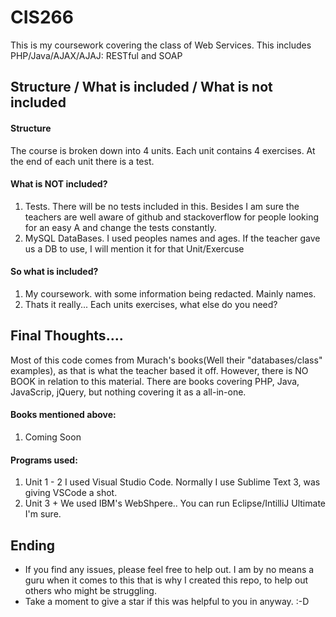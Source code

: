 # CIS266
This is my coursework covering the class of Web Services. This includes PHP/Java/AJAX/AJAJ: RESTful and SOAP

## Structure / What is included / What is not included

#### Structure
The course is broken down into 4 units. Each unit contains 4 exercises. At the end of each unit there is a test. 

#### What is NOT included?
1. Tests. There will be no tests included in this. Besides I am sure the teachers are well aware of github and stackoverflow for people looking for an easy A and change the tests constantly.
2. MySQL DataBases. I used peoples names and ages. If the teacher gave us a DB to use, I will mention it for that Unit/Exercuse

#### So what is included?
1. My coursework. with some information being redacted. Mainly names.
2. Thats it really... Each units exercises, what else do you need? 

## Final Thoughts.... 
Most of this code comes from Murach's books(Well their "databases/class" examples), as that is what the teacher based it off. However, there is NO BOOK in relation to this material. There are books covering PHP, Java, JavaScrip, jQuery, but nothing covering it as a all-in-one. 

#### Books mentioned above: 
1. Coming Soon

#### Programs used:
1. Unit 1 - 2 I used Visual Studio Code. Normally I use Sublime Text 3, was giving VSCode a shot.
2. Unit 3 + We used IBM's WebShpere.. You can run Eclipse/IntilliJ Ultimate I'm sure.

## Ending
- If you find any issues, please feel free to help out. I am by no means a guru when it comes to this that is why I created this repo, to help out others who might be struggling.
- Take a moment to give a star if this was helpful to you in anyway. :-D
